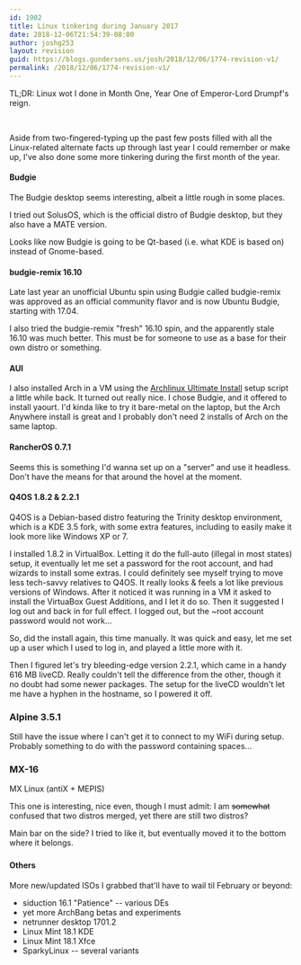 ```yaml
---
id: 1902
title: Linux tinkering during January 2017
date: 2018-12-06T21:54:39-08:00
author: joshg253
layout: revision
guid: https://blogs.gundersons.us/josh/2018/12/06/1774-revision-v1/
permalink: /2018/12/06/1774-revision-v1/
---
```

TL;DR: Linux wot I done in Month One, Year One of Emperor-Lord Drumpf's reign.

&nbsp;

Aside from two-fingered-typing up the past few posts filled with all the Linux-related alternate facts up&nbsp;through last year I could remember or make up, I've also done some more tinkering during the first month of the year.
<h4>Budgie</h4>
The Budgie desktop seems interesting, albeit a little rough in some places.

I tried out SolusOS, which is the official distro of Budgie desktop, but they also have a MATE version.

Looks like now Budgie is going to be Qt-based (i.e. what KDE is based on) instead of Gnome-based.
<h4>budgie-remix 16.10</h4>
Late last year an unofficial Ubuntu spin using Budgie called budgie-remix was approved as an official community flavor and is now Ubuntu Budgie, starting with 17.04.

I also tried the budgie-remix "fresh" 16.10 spin, and the apparently stale 16.10 was much better. This must be for someone to use as a base for their own distro or something.
<h4>AUI</h4>
I also installed Arch in a VM using the&nbsp;<a href="https://github.com/helmuthdu/aui">Archlinux Ultimate Install</a> setup script a little while back. It turned out really nice. I chose Budgie, and it offered to install yaourt. I'd kinda like to try it bare-metal on the laptop, but the Arch Anywhere install is great and I probably don't need 2 installs of Arch on the same laptop.
<h4>RancherOS 0.7.1</h4>
Seems this is something I'd wanna set up on a "server" and use it headless. Don't have the means for that around the hovel at the moment.
<h4>Q4OS 1.8.2 &amp; 2.2.1</h4>
Q4OS is a Debian-based distro featuring the Trinity desktop environment, which is a KDE 3.5 fork, with some extra features, including to easily make it look more like Windows XP or 7.

I installed 1.8.2 in VirtualBox. Letting it do the full-auto (illegal in most states) setup, it eventually let me set a password for the root account, and had wizards to install some extras. I could definitely see myself trying to move less tech-savvy relatives to Q4OS. It really looks &amp; feels a lot like previous versions of Windows. After it noticed it was running in a VM it asked to install the VirtuaBox Guest Additions, and I let it do so. Then it suggested I log out and back in for full effect. I logged out, but the ~root account password would not work...

So, did the install again, this time manually. It was quick and easy, let me set up a user which I used to log in, and played a little more with it.

Then I figured let's try bleeding-edge version 2.2.1, which came in a handy 616 MB liveCD. Really couldn't tell the difference from the other, though it no doubt had some newer packages. The setup for the liveCD wouldn't let me have a hyphen in the hostname, so I powered it off.
<h3>Alpine 3.5.1</h3>
Still have the issue where I can't get it to connect to my WiFi during setup. Probably something to do with the password containing spaces...
<h3>MX-16</h3>
MX Linux (antiX + MEPIS)

This one is interesting, nice even, though I must admit: I am <del>somewhat</del> confused that two distros merged, yet there are still two distros?

Main bar on the side? I tried to like it, but eventually moved it to the bottom where it belongs.
<h3></h3>
<h4>Others</h4>
More new/updated ISOs I grabbed that'll have to wail til February or beyond:
<ul>
 	<li>siduction 16.1 "Patience" -- various DEs</li>
 	<li>yet more ArchBang betas and experiments</li>
 	<li>netrunner desktop 1701.2</li>
 	<li>Linux Mint 18.1 KDE</li>
 	<li>Linux Mint 18.1 Xfce</li>
 	<li>SparkyLinux -- several variants</li>
</ul>
